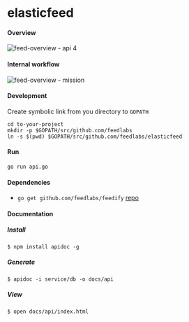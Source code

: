 elasticfeed
===========
#### Overview
![feed-overview - api 4](https://cloud.githubusercontent.com/assets/1843523/6098783/26b3c180-afe9-11e4-9eb8-dc7908f28344.png)

#### Internal workflow
![feed-overview - mission](https://cloud.githubusercontent.com/assets/1843523/6098048/8b9a1fb6-afd2-11e4-8f80-fde4ad59b51d.png)

#### Development
Create symbolic link from you directory to `GOPATH`
```
cd to-your-project
mkdir -p $GOPATH/src/github.com/feedlabs
ln -s $(pwd) $GOPATH/src/github.com/feedlabs/elasticfeed
```

#### Run
`go run api.go`

#### Dependencies
* `go get github.com/feedlabs/feedify` [repo](https://github.com/feedlabs/feedify)

#### Documentation

##### Install

```
$ npm install apidoc -g
```

##### Generate

```
$ apidoc -i service/db -o docs/api
```

##### View
```
$ open docs/api/index.html
```
